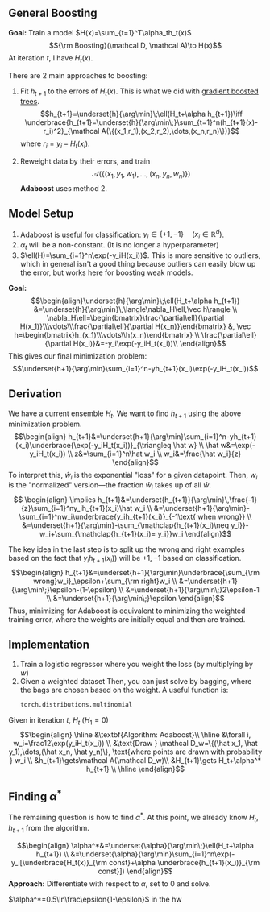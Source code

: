 ## General Boosting

**Goal:** Train a model $H(x)=\sum_{t=1}^T\alpha_th_t(x)$
$${\rm Boosting}(\mathcal D, \mathcal A)\to H(x)$$
At iteration $t$, I have $H_t(x)$. 

There are 2 main approaches to boosting:
1. Fit $h_{t+1}$ to the errors of $H_t(x)$. This is what we did with [gradient boosted trees](Gradient%20Boosting.md).
$$h_{t+1}=\underset{h}{\arg\min}\;\ell(H_t+\alpha h_{t+1})\iff \underbrace{h_{t+1}=\underset{h}{\arg\min\;}\sum_{t=1}^n(h_{t+1}(x)-r_i)^2}_{\mathcal A(\{(x_1,r_1),(x_2,r_2),\dots,(x_n,r_n)\})}$$
	where $r_i=y_i-H_t(x_i)$.
	
2. Reweight data by their errors, and train$$\mathcal A(\{(x_1, y_1,w_1),\dots,(x_n,y_n,w_n)\})$$
**Adaboost** uses method 2.

## Model Setup

1. Adaboost is useful for classification: $y_i\in\{+1,-1\} \quad (x_i\in\mathbb R^d)$.
2. $\alpha_t$ will be a non-constant. (It is no longer a hyperparameter)
3. $\ell(H)=\sum_{i=1}^n\exp(-y_iH(x_i))$. This is more sensitive to outliers, which in general isn't a good thing because outliers can easily blow up the error, but works here for boosting weak models.

**Goal:** 
$$\begin{align}\underset{h}{\arg\min}\;\ell(H_t+\alpha h_{t+1})
&=\underset{h}{\arg\min}\,\langle\nabla_H\ell,\vec h\rangle \\
\nabla_H\ell=\begin{bmatrix}\frac{\partial\ell}{\partial H(x_1)}\\\vdots\\\frac{\partial\ell}{\partial H(x_n)}\end{bmatrix}
&, \vec h=\begin{bmatrix}h_(x_1)\\\vdots\\h(x_n)\end{bmatrix} \\
\frac{\partial\ell}{\partial H(x_i)}&=-y_i\exp(-y_iH_t(x_i))\\
\end{align}$$
This gives our final minimization problem:
$$\underset{h+1}{\arg\min}\sum_{i=1}^n-yh_{t+1}(x_i)\exp(-y_iH_t(x_i))$$

## Derivation

We have a current ensemble $H_t$. We want to find $h_{t+1}$ using the above minimization problem.
$$\begin{align}
h_{t+1}&=\underset{h+1}{\arg\min}\sum_{i=1}^n-yh_{t+1}(x_i)\underbrace{\exp(-y_iH_t(x_i))}_{\triangleq \hat w} \\
\hat w&=\exp(-y_iH_t(x_i)) \\
z&=\sum_{i=1}^n\hat w_i \\
w_i&=\frac{\hat w_i}{z} \end{align}$$
To interpret this, $\hat w_i$ is the exponential "loss" for a given datapoint. Then, $w_i$ is the "normalized" version—the fraction $\hat w_i$ takes up of all $\hat w$. 
$$
\begin{align}
\implies h_{t+1}&=\underset{h_{t+1}}{\arg\min}\,\frac{-1}{z}\sum_{i=1}^ny_ih_{t+1}(x_i)\hat w_i \\
&=\underset{h+1}{\arg\min}-\sum_{i=1}^nw_i\underbrace{y_ih_{t+1}(x_i)}_{-1\text{ when wrong}} \\
&=\underset{h+1}{\arg\min}-\sum_{\mathclap{h_{t+1}(x_i)\neq y_i}}-w_i+\sum_{\mathclap{h_{t+1}(x_i)= y_i}}w_i
\end{align}$$

The key idea in the last step is to split up the wrong and right examples based on the fact that $y_ih_{t+1}(x_i))$ will be $+1,-1$ based on classification.
$$\begin{align}
h_{t+1}&=\underset{h+1}{\arg\min}\underbrace{\sum_{\rm wrong}w_i}_\epsilon+\sum_{\rm right}w_i \\
&=\underset{h+1}{\arg\min\;}\epsilon-(1-\epsilon) \\
&=\underset{h+1}{\arg\min\;}2\epsilon-1 \\
&=\underset{h+1}{\arg\min\;}\epsilon
\end{align}$$
Thus, minimizing for Adaboost is equivalent to minimizing the weighted training error, where the weights are initially equal and then are trained.

## Implementation

1. Train a logistic regressor where you weight the loss (by multiplying by $w$)
2. Given a weighted dataset 
	Then, you can just solve by bagging, where the bags are chosen based on the weight. A useful function is:
	```python
	torch.distributions.multinomial
	```

Given in iteration $t$, $H_t$ ($H_1=0)$
$$\begin{align}
\hline
&\textbf{Algorithm: Adaboost}\\
\hline
&\forall i, w_i=\frac12\exp(y_iH_t(x_i)) \\
&\text{Draw } \mathcal D_w=\{(\hat x_1, \hat y_1),\dots,(\hat x_n, \hat y_n)\}, \text{where points are drawn with probability } w_i \\ 
&h_{t+1}\gets\mathcal A(\mathcal D_w)\\
&H_{t+1}\gets H_t+\alpha^* h_{t+1} \\
\hline
\end{align}$$

## Finding $\alpha^*$ 

The remaining question is how to find $\alpha^*$. At this point, we already know $H_t, h_{t+1}$ from the algorithm.

$$\begin{align}
\alpha^*&=\underset{\alpha}{\arg\min\;}\ell(H_t+\alpha h_{t+1}) \\
&=\underset{\alpha}{\arg\min}\sum_{i=1}^n\exp(-y_i[\underbrace{H_t(x)}_{\rm const}+\alpha \underbrace{h_{t+1}(x_i)}_{\rm const}])
\end{align}$$
**Approach:** Differentiate with respect to $\alpha$, set to 0 and solve.

$\alpha^*=0.5\ln\frac\epsilon{1-\epsilon}$ in the hw
